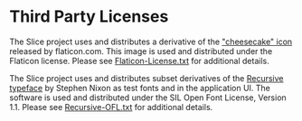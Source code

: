 # Third Party Licenses

The Slice project uses and distributes a derivative of the ["cheesecake" icon](https://www.flaticon.com/free-icon/cheesecake_3400263) released by flaticon.com.  This image is used and distributed under the Flaticon license.  Please see [Flaticon-License.txt](https://github.com/source-foundry/Slice/blob/main/thirdparty/Flaticon-License.txt) for additional details.


The Slice project uses and distributes subset derivatives of the [Recursive typeface](https://github.com/arrowtype/recursive) by Stephen Nixon as test fonts and in the application UI. The software is used and distributed under the SIL Open Font License, Version 1.1. Please see [Recursive-OFL.txt](https://github.com/source-foundry/Slice/blob/main/thirdparty/Recursive-OFL.txt) for additional details.

